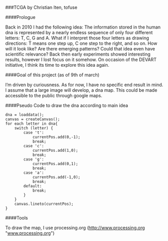 ###TCGA
by Christian Iten, tofuse

####Prologue

Back in 2010 I had the following idea:
The information stored in the human dna is represented by a nearly endless sequence of only four different letters: T, C, G and A. What if I interpret those four letters as drawing directions: T means one step up, C one step to the right, and so on. How will it look like? Are there emerging patterns? Could that idea even have scientific relevance?
Back then early experiments showed interesting results, however I lost focus on it somehow. On occasion of the DEVART initiative, I think its time to explore this idea again.

####Goal of this project (as of 9th of march)

I’m driven by curiousness. As for now, I have no specific end result in mind. I assume that a large image will develop, a dna map. This could be made accessible to the public through google maps.  

####Pseudo Code to draw the dna according to main idea

```
dna = loaddata();
canvas = createCanvas();
for each letter in dna{
	switch (letter) {
		case 't':
	  		currentPos.add(0,-1);
	  		break;
		case 'c':
		  	currentPos.add(1,0);
		  	break;
		case 'g':
		  	currentPos.add(0,1);
		  	break;
		case 'a':
		  	currentPos.add(-1,0);
		  	break;  
		default:
		  	break;
		}
	}
	canvas.lineto(currentPos);
}		    
```
####Tools

To draw the map, I use processing.org
(http://www.processing.org "www.processing.org")


